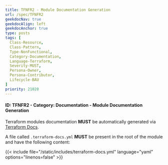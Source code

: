 ```yaml
---
title: TFNFR2 - Module Documentation Generation
url: /spec/TFNFR2
geekdocNav: true
geekdocAlign: left
geekdocAnchor: true
type: posts
tags: [
  Class-Resource,
  Class-Pattern,
  Type-NonFunctional,
  Category-Documentation,
  Language-Terraform,
  Severity-MUST,
  Persona-Owner,
  Persona-Contributor,
  Lifecycle-BAU
]
priority: 21020
---
```


#### ID: TFNFR2 - Category: Documentation - Module Documentation Generation

Terraform modules documentation **MUST** be automatically generated via [Terraform Docs](https://github.com/terraform-docs/terraform-docs).

A file called `.terraform-docs.yml` **MUST** be present in the root of the module and have the following content:

{{< include file="/static/includes/terraform-docs.yml" language="yaml" options="linenos=false" >}}
